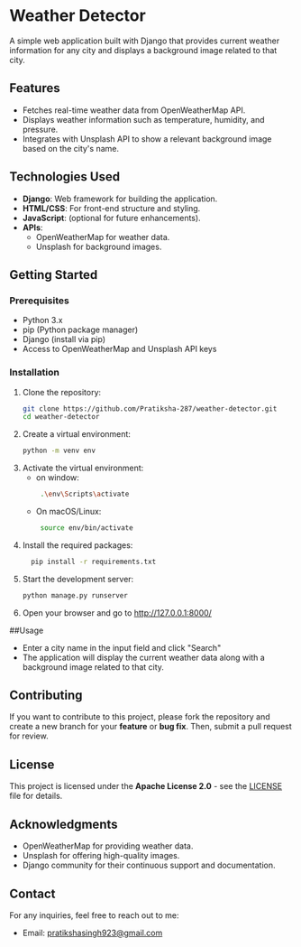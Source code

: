 # Weather Detector

A simple web application built with Django that provides current weather information for any city and displays a background image related to that city.

## Features

- Fetches real-time weather data from OpenWeatherMap API.
- Displays weather information such as temperature, humidity, and pressure.
- Integrates with Unsplash API to show a relevant background image based on the city's name.

## Technologies Used

- **Django**: Web framework for building the application.
- **HTML/CSS**: For front-end structure and styling.
- **JavaScript**: (optional for future enhancements).
- **APIs**: 
  - OpenWeatherMap for weather data.
  - Unsplash for background images.

## Getting Started

### Prerequisites

- Python 3.x
- pip (Python package manager)
- Django (install via pip)
- Access to OpenWeatherMap and Unsplash API keys

### Installation

1. Clone the repository:
   ```bash
   git clone https://github.com/Pratiksha-287/weather-detector.git
   cd weather-detector
3. Create a virtual environment:
   ```bash
   python -m venv env
4. Activate the virtual environment:
   - on window:
     ```bash
      .\env\Scripts\activate
   - On macOS/Linux:
     ```bash
      source env/bin/activate
5. Install the required packages:
   ```bash
     pip install -r requirements.txt
6. Start the development server:
   ```bash
   python manage.py runserver
7. Open your browser and go to http://127.0.0.1:8000/

##Usage
 - Enter a city name in the input field and click "Search"
 - The application will display the current weather data along with a background image related to that city.
   
## Contributing
If you want to contribute to this project, please fork the repository and create a new branch for your **feature** or **bug fix**. Then, submit a pull request for review.

## License
This project is licensed under the **Apache License 2.0** - see the [LICENSE](LICENSE) file for details.

## Acknowledgments
 - OpenWeatherMap for providing weather data.
 - Unsplash for offering high-quality images.
 - Django community for their continuous support and documentation.

## Contact
For any inquiries, feel free to reach out to me:
- Email: pratikshasingh923@gmail.com
